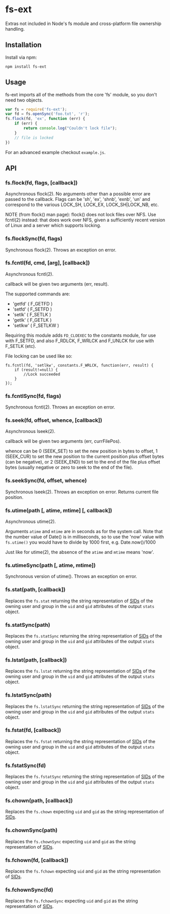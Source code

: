 fs-ext
======

Extras not included in Node's fs module
and cross-platform file ownership handling.

Installation
------------

Install via npm:

    npm install fs-ext

Usage
-----

fs-ext imports all of the methods from the core 'fs' module, so you don't
need two objects.

```js
var fs = require('fs-ext');
var fd = fs.openSync('foo.txt', 'r');
fs.flock(fd, 'ex', function (err) {
    if (err) {
        return console.log("Couldn't lock file");
    }
    // file is locked
})
```

For an advanced example checkout `example.js`.

API
---

### fs.flock(fd, flags, [callback])

Asynchronous flock(2). No arguments other than a possible error are passed to
the callback. Flags can be 'sh', 'ex', 'shnb', 'exnb', 'un' and correspond
to the various LOCK_SH, LOCK_EX, LOCK_SH|LOCK_NB, etc.

NOTE (from flock() man page): flock() does not lock files over NFS. Use fcntl(2)
instead: that does work over NFS, given a sufficiently recent version of Linux
and a server which supports locking.


### fs.flockSync(fd, flags)

Synchronous flock(2). Throws an exception on error.

### fs.fcntl(fd, cmd, [arg], [callback])

Asynchronous fcntl(2).

callback will be given two arguments (err, result).

The supported commands are:

- 'getfd' ( F_GETFD )
- 'setfd' ( F_SETFD )
- 'setlk' ( F_SETLK )
- 'getlk' ( F_GETLK )
- 'setlkw' ( F_SETLKW )

Requiring this module adds `FD_CLOEXEC` to the constants module, for use with F_SETFD,
and also F_RDLCK, F_WRLCK and F_UNLCK for use with F_SETLK (etc).

File locking can be used like so:

	fs.fcntl(fd, 'setlkw', constants.F_WRLCK, function(err, result) { 
		if (result!=null) {
			//Lock succeeded
		}
	});

### fs.fcntlSync(fd, flags)

Synchronous fcntl(2). Throws an exception on error.

### fs.seek(fd, offset, whence, [callback])

Asynchronous lseek(2).  

callback will be given two arguments (err, currFilePos).

whence can be 0 (SEEK_SET) to set the new position in bytes to offset, 
1 (SEEK_CUR) to set the new position to the current position plus offset 
bytes (can be negative), or 2 (SEEK_END) to set to the end of the file 
plus offset bytes (usually negative or zero to seek to the end of the file).

### fs.seekSync(fd, offset, whence)

Synchronous lseek(2). Throws an exception on error.  Returns current
file position.


### fs.utime(path [, atime, mtime] [, callback])

Asynchronous utime(2).

Arguments `atime` and `mtime` are in seconds as for the system call.  Note
that the number value of Date() is in milliseconds, so to use the 'now'
value with `fs.utime()` you would have to divide by 1000 first, e.g. 
Date.now()/1000

Just like for utime(2), the absence of the `atime` and `mtime` means 'now'.

### fs.utimeSync(path [, atime, mtime])

Synchronous version of utime().  Throws an exception on error.


### fs.stat(path, [callback])

Replaces the `fs.stat` returning the string representation of
[SIDs](http://msdn.microsoft.com/en-us/library/windows/desktop/aa379594.aspx)
of the owning user and group in the `uid` and `gid` attributes of the output
`stats` object.

### fs.statSync(path)

Replaces the `fs.statSync` returning the string representation of
[SIDs](http://msdn.microsoft.com/en-us/library/windows/desktop/aa379594.aspx)
of the owning user and group in the `uid` and `gid` attributes of the output
`stats` object.


### fs.lstat(path, [callback])

Replaces the `fs.lstat` returning the string representation of
[SIDs](http://msdn.microsoft.com/en-us/library/windows/desktop/aa379594.aspx)
of the owning user and group in the `uid` and `gid` attributes of the output
`stats` object.

### fs.lstatSync(path)

Replaces the `fs.lstatSync` returning the string representation of
[SIDs](http://msdn.microsoft.com/en-us/library/windows/desktop/aa379594.aspx)
of the owning user and group in the `uid` and `gid` attributes of the output
`stats` object.


### fs.fstat(fd, [callback])

Replaces the `fs.fstat` returning the string representation of
[SIDs](http://msdn.microsoft.com/en-us/library/windows/desktop/aa379594.aspx)
of the owning user and group in the `uid` and `gid` attributes of the output
`stats` object.

### fs.fstatSync(fd)

Replaces the `fs.fstatSync` returning the string representation of
[SIDs](http://msdn.microsoft.com/en-us/library/windows/desktop/aa379594.aspx)
of the owning user and group in the `uid` and `gid` attributes of the output
`stats` object.


### fs.chown(path, [callback])

Replaces the `fs.chown` expecting `uid` and `gid` as the string representation
of [SIDs](http://msdn.microsoft.com/en-us/library/windows/desktop/aa379594.aspx).

### fs.chownSync(path)

Replaces the `fs.chownSync` expecting `uid` and `gid` as the string representation
of [SIDs](http://msdn.microsoft.com/en-us/library/windows/desktop/aa379594.aspx).


### fs.fchown(fd, [callback])

Replaces the `fs.fchown` expecting `uid` and `gid` as the string representation
of [SIDs](http://msdn.microsoft.com/en-us/library/windows/desktop/aa379594.aspx).

### fs.fchownSync(fd)

Replaces the `fs.fchownSync`  expecting `uid` and `gid` as the string representation
of [SIDs](http://msdn.microsoft.com/en-us/library/windows/desktop/aa379594.aspx).
